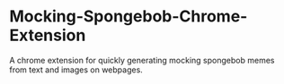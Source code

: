 # Mocking-Spongebob-Chrome-Extension
A chrome extension for quickly generating mocking spongebob memes from text and images on webpages.
